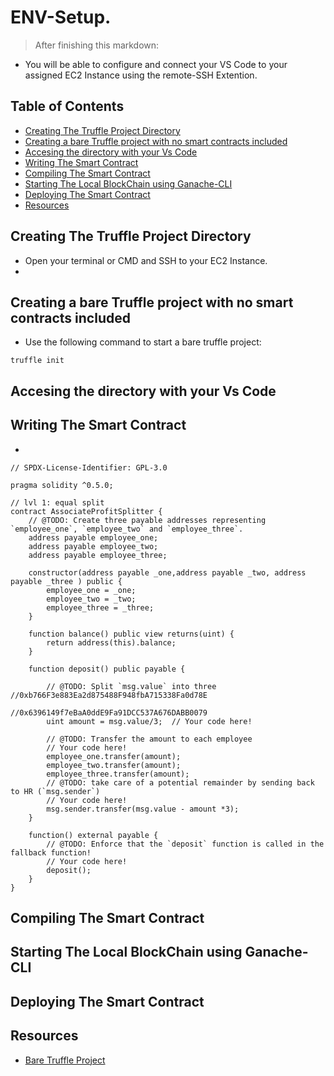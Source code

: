 # ENV-Setup.
>After finishing this markdown:
- You will be able to configure and connect your VS Code to your assigned EC2 Instance using the remote-SSH Extention.



## Table of Contents
* [Creating The Truffle Project Directory](#creating-the-truffle-project-directory)
* [Creating a bare Truffle project with no smart contracts included](#creating-a-bare-truffle-project-with-no-smart-contracts)
* [Accesing the directory with your Vs Code](Accessing-the-directory-with-your-vs-code)
* [Writing The Smart Contract](writing-the-smart-contract)
* [Compiling The Smart Contract](compiling-the-smart-contract)
* [Starting The Local BlockChain using Ganache-CLI](#starting-the-local-blockcahin-using-ganache-cli)
* [Deploying The Smart Contract](deploying-the-smart-contract)
* [Resources](#resources)


## Creating The Truffle Project Directory
- Open your terminal or CMD and SSH to your EC2 Instance.
- 

## Creating a bare Truffle project with no smart contracts included

- Use the following command to start a bare truffle project:

```
truffle init
```

## Accesing the directory with your Vs Code



## Writing The Smart Contract
- 

```
// SPDX-License-Identifier: GPL-3.0

pragma solidity ^0.5.0;

// lvl 1: equal split
contract AssociateProfitSplitter {
    // @TODO: Create three payable addresses representing `employee_one`, `employee_two` and `employee_three`.
    address payable employee_one;
    address payable employee_two;
    address payable employee_three;
    
    constructor(address payable _one,address payable _two, address payable _three ) public {
        employee_one = _one;
        employee_two = _two;
        employee_three = _three;
    }

    function balance() public view returns(uint) {
        return address(this).balance;
    }

    function deposit() public payable {
    
        // @TODO: Split `msg.value` into three                                          //0xb766F3e883Ea2d875488F948fbA715338Fa0d78E
                                                                                        //0x6396149f7eBaA0ddE9Fa91DCC537A676DABB0079
        uint amount = msg.value/3;  // Your code here!
 
        // @TODO: Transfer the amount to each employee
        // Your code here!
        employee_one.transfer(amount);
        employee_two.transfer(amount);
        employee_three.transfer(amount);
        // @TODO: take care of a potential remainder by sending back to HR (`msg.sender`)
        // Your code here!  
        msg.sender.transfer(msg.value - amount *3);
    }

    function() external payable {
        // @TODO: Enforce that the `deposit` function is called in the fallback function!
        // Your code here!
        deposit();
    }
}
```

## Compiling The Smart Contract



## Starting The Local BlockChain using Ganache-CLI



## Deploying The Smart Contract


## Resources
- [Bare Truffle Project](https://trufflesuite.com/docs/truffle/getting-started/creating-a-project/)